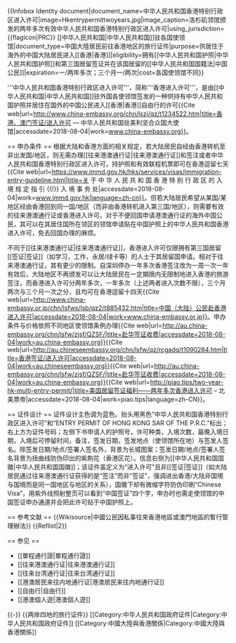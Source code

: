 {{Infobox Identity document|document_name=中华人民共和国香港特别行政区进入许可|image=Hkentrypermittwoyears.jpg|image_caption=洛杉矶领馆颁发的两年多次有效中华人民共和国香港特别行政区进入许可|using_jurisdiction={{flagicon|PRC}} [[中华人民共和国|中华人民共和国]]驻各国使领馆|document_type=中国大陸居民前往香港地区的旅行证件|purpose=供居住于海外的中国大陆居民进入[[香港|香港]]|eligibility=拥有[[中华人民共和国护照|中华人民共和国护照]]和第三国居留签证并在该国居留的[[中华人民共和国国籍法|中国公民]]|expiration=一/两年多次；三个月一/两次|cost=各国使领馆不同}}

'''中华人民共和国香港特别行政区进入许可'''，简称'''香港进入许可'''，是由[[中华人民共和国|中华人民共和国]]驻外国各使领馆签发的一种供持有中华人民共和国护照并居住在国外的中国公民进入[[香港|香港]]自由行的许可<ref name=":0">{{Cite web|url=http://www.china-embassy.org/chn/lszj/qz/t1234522.htm|title=香港、澳门签证/进入许可 — 中华人民共和国驻美利坚合众国大使馆|accessdate=2018-08-04|work=www.china-embassy.org}}</ref>。

== 申办条件 ==
根据大陆和香港方面的相关规定，若大陆居民自经由香港转机至非出发国/地区，则无需办理[[往来港澳通行证|往来港澳通行证]]和签注或者中华人民共和国香港特别行政区进入许可，持护照和有效联程机票即可在香港逗留七天<ref name=":0" /><ref name=":2">{{Cite web|url=https://www.immd.gov.hk/hks/services/visas/immigration-entry-guideline.html|title=关 于 中 华 人 民 共 和 国 香 港 特 别 行 政 区 的 入 境 规 定 指 引 {{!}} 入 境 事 务 处|accessdate=2018-08-04|work=www.immd.gov.hk|language=zh-cn}}</ref>。但若大陆居民希望从某国/某地区经由香港回到同一国/地区（而非由香港转机进入第三国/地区），则需要有效的往来港澳通行证或香港进入许可<ref name=":0" /><ref name=":2" />。对于不便回国申请港澳通行证的海外中国公民，其可以在其居住国所在领区的领馆申请贴在中国护照上的中华人民共和国香港进入许可，免去回国办理的麻烦。

不同于[[往来港澳通行证|往来港澳通行证]]，香港进入许可仅限拥有第三国居留[[签证|签证]]（如学习，工作，永居/绿卡等）的人士于其居留国申请。相对于往来港澳通行证，其有更少的限制。自深圳停办一年多次香港签注改为一周一次一年有效后，大陆地区不再颁发可以让大陆居民在一定期限内无限制地进入香港的旅游签注，而香港进入许可分两年多次，一年多次（上述两者进入次数不限），三个月两次与三个月一次之分，且均可在香港逗留十四天<ref name=":1">{{Cite web|url=http://www.china-embassy.or.jp/chn/lsfws/lsb/qz2/t885432.htm|title=中国（大陆）公民赴香港进入许可|accessdate=2018-08-04|work=www.china-embassy.or.jp}}</ref>。申办条件与价格依照不同地区使领馆条例办理<ref name=":0" /><ref name=":1" /><ref>{{Cite web|url=http://au.china-embassy.org/chn/lsfw/zjsf/QZSF/|title=赴华签证收费|accessdate=2018-08-04|work=au.china-embassy.org}}</ref><ref>{{Cite web|url=http://au.chineseembassy.org/chn/lsfw/qz/rcgadq/t1090284.htm|title=香港签证/进入许可|accessdate=2018-08-04|work=au.chineseembassy.org}}</ref><ref>{{Cite web|url=http://au.china-embassy.org/chn/lsfw/zjsf/QZSF/|title=赴华签证收费|accessdate=2018-08-04|work=au.china-embassy.org}}</ref><ref>{{Cite web|url=http://piao.tips/two-year-hk-multi-entry-permit/|title=美国居留签证福利——两年多次香港进入许可 – 北美票帝|accessdate=2018-08-04|work=piao.tips|language=zh-CN}}</ref>。

== 证件设计 ==
证件设计主色调为蓝色。抬头用黑色“中华人民共和国香港特别行政区进入许可”和“ENTRY PERMIT OF HONG KONG SAR OF THE P.R.C.”标出；右上方为证件号码；左侧下书申请人的护照号，许可种类，入境次数，最晚入境日期，入境后可停留时间，备注，签发日期，签发地点（使领馆所在地）与签发人签名。除签发日期/地点/签署人签名外，背景为长城图案；签发日期/地点/签署人签名背景为扭曲线防伪印出的紫荆花（香港区花）。信息右侧为[[中华人民共和国国徽|中华人民共和国国徽]]；该证件虽定义为“进入许可”且非[[签证|签证]]（如大陆居民通过往来港澳通行证获得的是“签注”而非“签证”，强调进出香港/大陆非国境与国境而是同一国地区与地区的关系），国徽下却有微缩字符防伪印刷“Chinese Visa”，用紫外线照射整页可以看到“中国签证”四个字，申办时也需走使领馆的中国签证申办通道并会把此许可贴于中国护照上。

== 参考文献 ==
{{Wikisource|中國公民因私事往來香港地區或澳門地區的暫行管理辦法}}
{{Reflist|2}}

== 参见 ==

* [[單程通行證|單程通行證]]
* [[往来港澳通行证|往来港澳通行证]]
* [[往来台湾通行证|往来台湾通行证]]
* [[港澳居民来往内地通行证|港澳居民来往内地通行证]]
* [[自由行|自由行]]
* [[港澳個人遊|港澳個人遊]]

{{-}}
{{两岸四地的旅行证件}}
[[Category:中华人民共和国政府证件|Category:中华人民共和国政府证件]]
[[Category:中國大陸與香港關係|Category:中國大陸與香港關係]]
